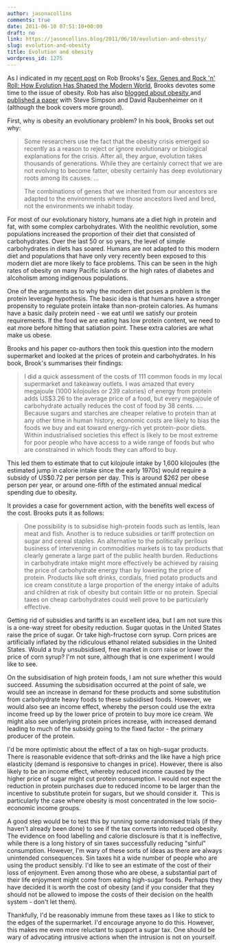 ```yaml
---
author: jasonacollins
comments: true
date: 2011-06-10 07:51:10+00:00
draft: no
link: https://jasoncollins.blog/2011/06/10/evolution-and-obesity/
slug: evolution-and-obesity
title: Evolution and obesity
wordpress_id: 1275
---
```


As I indicated in my [recent post](https://jasoncollins.blog/2011/06/brookss-sex-genes-rock-n-roll/) on Rob Brooks's [Sex, Genes and Rock 'n' Roll: How Evolution Has Shaped the Modern World](http://www.amazon.com/gp/product/1742231608/ref=as_li_ss_tl?ie=UTF8&camp=1789&creative=390957&creativeASIN=1742231608&linkCode=as2&tag=evolvieconom-20), Brooks devotes some time to the issue of obesity. Rob has also [blogged about obesity ](http://www.robbrooks.net/rob-brooks/1266)and [published a paper](http://dx.doi.org/10.1111/j.1467-789X.2010.00733.x) with Steve Simpson and David Raubenheimer on it (although the book covers more ground).

First, why is obesity an evolutionary problem? In his book, Brooks set out why:


<blockquote>Some researchers use the fact that the obesity crisis emerged so recently as a reason to reject or ignore evolutionary or biological explanations for the crisis. After all, they argue, evolution takes thousands of generations. While they are certainly correct that we are not evolving to become fatter, obesity certainly has deep evolutionary roots among its causes. ...

The combinations of genes that we inherited from our ancestors are adapted to the environments where those ancestors lived and bred, not the environments we inhabit today.</blockquote>


For most of our evolutionary history, humans ate a diet high in protein and fat, with some complex carbohydrates. With the neolithic revolution, some populations increased the proportion of their diet that consisted of carbohydrates. Over the last 50 or so years, the level of simple carbohydrates in diets has soared. Humans are not adapted to this modern diet and populations that have only very recently been exposed to this modern diet are more likely to face problems. This can be seen in the high rates of obesity on many Pacific islands or the high rates of diabetes and alcoholism among indigenous populations.

One of the arguments as to why the modern diet poses a problem is the protein leverage hypothesis. The basic idea is that humans have a stronger propensity to regulate protein intake than non-protein calories. As humans have a basic daily protein need - we eat until we satisfy our protein requirements. If the food we are eating has low protein content, we need to eat more before hitting that satiation point. These extra calories are what make us obese.

Brooks and his paper co-authors then took this question into the modern supermarket and looked at the prices of protein and carbohydrates. In his book, Brook's summarises their findings:


<blockquote>I did a quick assessment of the costs of 111 common foods in my local supermarket and takeaway outlets. I was amazed that every megajoule (1000 kilojoules or 239 calories) of energy from protein adds US$3.26 to the average price of a food, but every megajoule of carbohydrate actually reduces the cost of food by 38 cents. .... Because sugars and starches are cheaper relative to protein than at any other time in human history, economic costs are likely to bias the foods we buy and eat toward energy-rich yet protein-poor diets. Within industrialised societies this effect is likely to be most extreme for poor people who have access to a wide range of foods but who are constrained in which foods they can afford to buy.</blockquote>


This led them to estimate that to cut kilojoule intake by 1,600 kilojoules (the estimated jump in calorie intake since the early 1970s) would require a subsidy of US$0.72 per person per day. This is around $262 per obese person per year, or around one-fifth of the estimated annual medical spending due to obesity.

It provides a case for government action, with the benefits well excess of the cost. Brooks puts it as follows:


<blockquote>One possibility is to subsidise high-protein foods such as lentils, lean meat and fish. Another is to reduce subsidies or tariff protection on sugar and cereal staples. An alternative to the politically perilous business of intervening in commodities markets is to tax products that clearly generate a large part of the public health burden. Reductions in carbohydrate intake might more effectively be achieved by raising the price of carbohydrate energy than by lowering the price of protein. Products like soft drinks, cordials, fried potato products and ice cream constitute a large proportion of the energy intake of adults and children at risk of obesity but contain little or no protein. Special taxes on cheap carbohydrates could well prove to be particularly effective.</blockquote>


Getting rid of subsidies and tariffs is an excellent idea, but I am not sure this is a one-way street for obesity reduction. Sugar quotas in the United States raise the price of sugar. Or take high-fructose corn syrup. Corn prices are artificially inflated by the ridiculous ethanol related subsidies in the United States. Would a truly unsubsidised, free market in corn raise or lower the price of corn syrup? I'm not sure, although that is one experiment I would like to see.

On the subsidisation of high protein foods, I am not sure whether this would succeed. Assuming the subsidisation occurred at the point of sale, we would see an increase in demand for these products and some substitution from carbohydrate heavy foods to these subsidised foods. However, we would also see an income effect, whereby the person could use the extra income freed up by the lower price of protein to buy more ice cream. We might also see underlying protein prices increase, with increased demand leading to much of the subsidy going to the fixed factor - the primary producer of the protein.

I'd be more optimistic about the effect of a tax on high-sugar products. There is reasonable evidence that soft-drinks and the like have a high price elasticity (demand is responsive to changes in price). However, there is also likely to be an income effect, whereby reduced income caused by the higher price of sugar might cut protein consumption. I would not expect the reduction in protein purchases due to reduced income to be larger than the incentive to substitute protein for sugars, but we should consider it.  This is particularly the case where obesity is most concentrated in the low socio-economic income groups.

A good step would be to test this by running some randomised trials (if they haven't already been done) to see if the tax converts into reduced obesity. The evidence on food labelling and calorie disclosure is that it is ineffective, while there is a long history of sin taxes successfully reducing "sinful" consumption. However, I'm wary of these sorts of ideas as there are always unintended consequences. Sin taxes hit a wide number of people who are using the product sensibly. I'd like to see an estimate of the cost of their loss of enjoyment. Even among those who are obese, a substantial part of their life enjoyment might come from eating high-sugar foods. Perhaps they have decided it is worth the cost of obesity (and if you consider that they should not be allowed to impose the costs of their decision on the health system - don't let them).

Thankfully, I'd be reasonably immune from these taxes as I like to stick to the edges of the supermarket. I'd encourage anyone to do this. However, this makes me even more reluctant to support a sugar tax. One should be wary of advocating intrusive actions when the intrusion is not on yourself.
